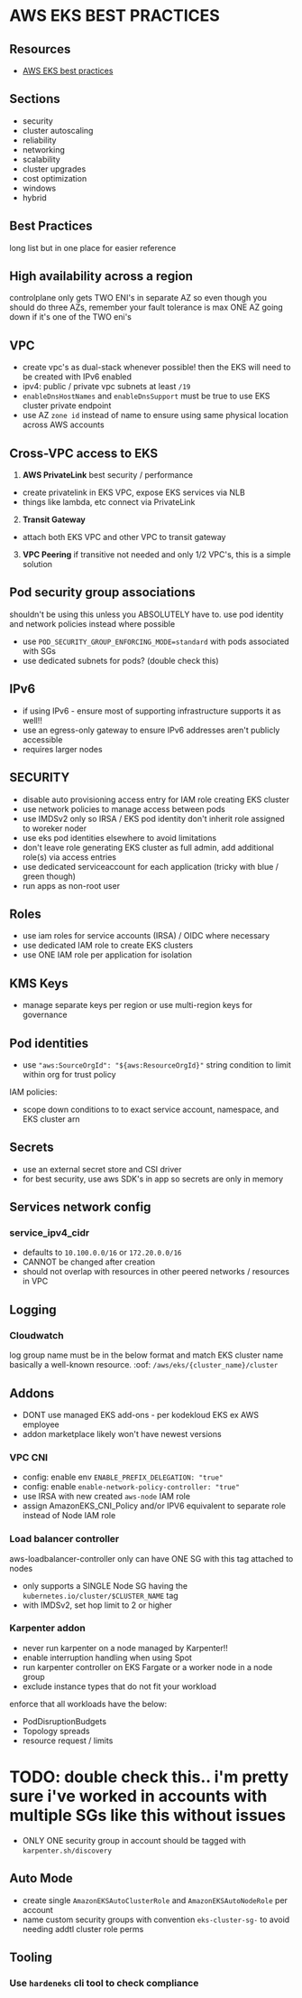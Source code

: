 # AWS EKS BEST PRACTICES

## Resources
- [AWS EKS best practices](https://docs.aws.amazon.com/eks/latest/best-practices/introduction.html)

## Sections
- security
- cluster autoscaling
- reliability
- networking
- scalability
- cluster upgrades
- cost optimization
- windows
- hybrid

## Best Practices
long list but in one place for easier reference

## High availability across a region
controlplane only gets TWO ENI's in separate AZ
so even though you should do three AZs, remember your fault tolerance is max ONE AZ going down if it's one of the TWO eni's

## VPC
- create vpc's as dual-stack whenever possible! then the EKS will need to be created with IPv6 enabled
- ipv4: public / private vpc subnets at least `/19`
- `enableDnsHostNames` and `enableDnsSupport` must be true to use EKS cluster private endpoint
- use AZ `zone id` instead of name to ensure using same physical location across AWS accounts

## Cross-VPC access to EKS

1. **AWS PrivateLink**
best security / performance
- create privatelink in EKS VPC, expose EKS services via NLB
- things like lambda, etc connect via PrivateLink

2. **Transit Gateway**
- attach both EKS VPC and other VPC to transit gateway

3. **VPC Peering**
if transitive not needed and only 1/2 VPC's, this is a simple solution

## Pod security group associations
shouldn't be using this unless you ABSOLUTELY have to.
use pod identity and network policies instead where possible
- use `POD_SECURITY_GROUP_ENFORCING_MODE=standard` with pods associated with SGs
- use dedicated subnets for pods? (double check this)

## IPv6
- if using IPv6 - ensure most of supporting infrastructure supports it as well!!
- use an egress-only gateway to ensure IPv6 addresses aren't publicly accessible
- requires larger nodes

## SECURITY
- disable auto provisioning access entry for IAM role creating EKS cluster
- use network policies to manage access between pods
- use IMDSv2 only so IRSA / EKS pod identity don't inherit role assigned to woreker noder
- use eks pod identities elsewhere to avoid limitations
- don't leave role generating EKS cluster as full admin, add additional role(s) via access entries
- use dedicated serviceaccount for each application (tricky with blue / green though)
- run apps as non-root user

## Roles
- use iam roles for service accounts (IRSA) / OIDC where necessary
- use dedicated IAM role to create EKS clusters
- use ONE IAM role per application for isolation

## KMS Keys
- manage separate keys per region or use multi-region keys for governance

## Pod identities
- use `"aws:SourceOrgId": "${aws:ResourceOrgId}"` string condition to limit within org for trust policy

IAM policies:
- scope down conditions to to exact service account, namespace, and EKS cluster arn

## Secrets
- use an external secret store and CSI driver
- for best security, use aws SDK's in app so secrets are only in memory

## Services network config

### service_ipv4_cidr
- defaults to `10.100.0.0/16` or `172.20.0.0/16` 
- CANNOT be changed after creation
- should not overlap with resources in other peered networks / resources in VPC

## Logging

### Cloudwatch
log group name must be in the below format and match EKS cluster name
basically a well-known resource. :oof:
`/aws/eks/{cluster_name}/cluster`

## Addons
- DONT use managed EKS add-ons - per kodekloud EKS ex AWS employee
- addon marketplace likely won't have newest versions

### VPC CNI
- config: enable env `ENABLE_PREFIX_DELEGATION: "true"`
- config: enable `enable-network-policy-controller: "true"`
- use IRSA with new created `aws-node` IAM role
- assign AmazonEKS_CNI_Policy and/or IPV6 equivalent to separate role instead of Node IAM role

### Load balancer controller
aws-loadbalancer-controller only can have ONE SG with this tag attached to nodes
- only supports a SINGLE Node SG having the `kubernetes.io/cluster/$CLUSTER_NAME` tag
- with IMDSv2, set hop limit to 2 or higher

### Karpenter addon
- never run karpenter on a node managed by Karpenter!!
- enable interruption handling when using Spot
- run karpenter controller on EKS Fargate or a worker node in a node group
- exclude instance types that do not fit your workload

enforce that all workloads have the below:
- PodDisruptionBudgets
- Topology spreads
- resource request / limits

# TODO: double check this.. i'm pretty sure i've worked in accounts with multiple SGs like this without issues
- ONLY ONE security group in account should be tagged with `karpenter.sh/discovery`

## Auto Mode

- create single `AmazonEKSAutoClusterRole` and `AmazonEKSAutoNodeRole` per account
- name custom security groups with convention `eks-cluster-sg-` to avoid needing addtl cluster role perms

## Tooling

### Use `hardeneks` cli tool to check compliance
